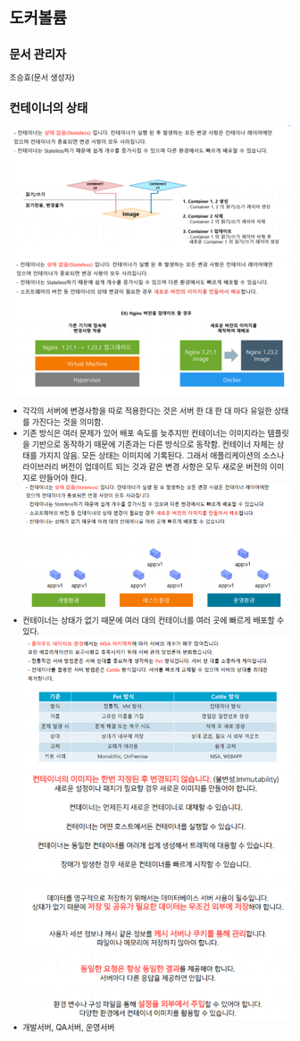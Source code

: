 # 도커볼륨

## 문서 관리자

조승효(문서 생성자)

## 컨테이너의 상태

![](./img/상태없음.png)
![](./img/상태없음2.png)

- 각각의 서버에 변경사항을 따로 적용한다는 것은 서버 한 대 한 대 마다 유일한 상태를 가진다는 것을 의미함.
- 기존 방식은 여러 문제가 있어 배포 속도를 늦추지만 컨테이너는 이미지라는 템플릿을 기반으로 동작하기 때문에 기존과는 다른 방식으로 동작함. 컨테이너 자체는 상태를 가지지 않음. 모든 상태는 이미지에 기록된다. 그래서 애플리케이션의 소스나 라이브러리 버전이 업데이트 되는 것과 같은 변경 사항은 모두 새로운 버전의 이미지로 만들어야 한다.
  ![](./img/상태없음3.png)
- 컨테이너는 상태가 없기 때문에 여러 대의 컨테이너를 여러 곳에 빠르게 배포할 수 있다.
  ![](./img/pet과cattle.png)
  ![](./img/컨테이너의stateless1.png)
  ![](./img/컨테이너의stateless2.png)
- 개발서버, QA서버, 운영서버
